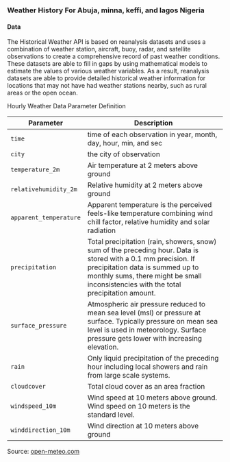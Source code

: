### Weather History For Abuja, minna, keffi, and lagos Nigeria

#### Data
The Historical Weather API is based on reanalysis datasets and uses a combination of weather station, aircraft, buoy, radar, and satellite observations to create a comprehensive record of past weather conditions. These datasets are able to fill in gaps by using mathematical models to estimate the values of various weather variables. As a result, reanalysis datasets are able to provide detailed historical weather information for locations that may not have had weather stations nearby, such as rural areas or the open ocean.

Hourly Weather Data Parameter Definition

Parameter | Description
---|---------
`time` | time of each observation in year, month, day, hour, min, and sec
`city` | the city of observation
`temperature_2m` | Air temperature at 2 meters above ground
`relativehumidity_2m` | Relative humidity at 2 meters above ground
`apparent_temperature` | Apparent temperature is the perceived feels-like temperature combining wind chill factor, relative humidity and solar radiation
`precipitation` | Total precipitation (rain, showers, snow) sum of the preceding hour. Data is stored with a 0.1 mm precision. If precipitation data is summed up to monthly sums, there might be small inconsistencies with the total precipitation amount.
`surface_pressure` | Atmospheric air pressure reduced to mean sea level (msl) or pressure at surface. Typically pressure on mean sea level is used in meteorology. Surface pressure gets lower with increasing elevation.
`rain` | Only liquid precipitation of the preceding hour including local showers and rain from large scale systems.
`cloudcover` | Total cloud cover as an area fraction
`windspeed_10m` | Wind speed at 10 meters above ground. Wind speed on 10 meters is the standard level.
`winddirection_10m` | Wind direction at 10 meters above ground

Source: [open-meteo.com](https://open-meteo.com/en/docs/historical-weather-api#latitude=9.93&longitude=8.89&start_date=2000-01-01&end_date=2023-05-24&daily=temperature_2m_mean&timezone=Europe%2FLondon)
